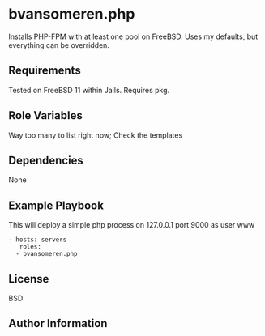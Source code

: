 bvansomeren.php
=======================

Installs PHP-FPM with at least one pool on FreeBSD.
Uses my defaults, but everything can be overridden.

Requirements
------------

Tested on FreeBSD 11 within Jails. Requires pkg.

Role Variables
--------------

Way too many to list right now; Check the templates

Dependencies
------------

None

Example Playbook
----------------

This will deploy a simple php process on 127.0.0.1 port 9000 as user www

    - hosts: servers
  	   roles:
      - bvansomeren.php

License
-------

BSD

Author Information
------------------

